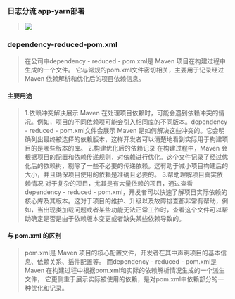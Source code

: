 ### 日志分流 app-yarn部署
>![](C:/Users/LEGION/AppData/Local/Temp/789253ea-38e8-4093-8c87-f87f85090d2a.png)
### dependency-reduced-pom.xml
>在公司中dependency - reduced - pom.xml是 Maven 项目在构建过程中生成的一个文件。
> 它与常规的pom.xml文件密切相关，主要用于记录经过 Maven 依赖解析和优化后的项目依赖信息。
#### 主要用途
>1.依赖冲突解决展示
>Maven 在处理项目依赖时，可能会遇到依赖冲突的情况。例如，项目的不同依赖项可能会引入相同库的不同版本。dependency - reduced - pom.xml文件会展示 Maven 是如何解决这些冲突的。它会明确列出最终被选择的依赖版本，这样开发者可以清楚地看到实际用于构建项目的是哪些版本的库。
>2.构建优化后的依赖记录
>在构建过程中，Maven 会根据项目的配置和依赖传递规则，对依赖进行优化。这个文件记录了经过优化后的依赖树，剔除了一些不必要的传递依赖。这有助于减小项目构建后的大小，并且确保项目使用的依赖是准确且必要的。
>3.帮助理解项目真实依赖情况
>对于复杂的项目，尤其是有大量依赖的项目，通过查看dependency - reduced - pom.xml，开发者可以快速了解项目实际依赖的核心库及其版本。这对于项目的维护、升级以及故障排查都非常有帮助，例如，当出现类加载问题或者某些功能无法正常工作时，查看这个文件可以帮助确定是否是由于依赖版本变更或者缺失某些依赖导致的。
#### 与 pom.xml 的区别
>pom.xml是 Maven 项目的核心配置文件，开发者在其中声明项目的基本信息、依赖关系、插件配置等。
>而dependency - reduced - pom.xml是 Maven 在构建过程中根据pom.xml和实际的依赖解析情况生成的一个派生文件，
>它更侧重于展示实际被使用的依赖，是对pom.xml中依赖部分的一种优化和记录。
